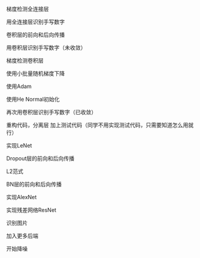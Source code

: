 梯度检测全连接层

用全连接层识别手写数字

卷积层的前向和后向传播

用卷积层识别手写数字（未收敛）

梯度检测卷积层

使用小批量随机梯度下降

使用Adam

使用He Normal初始化

再次用卷积层识别手写数字（已收敛）

重构代码，分离层
    加上测试代码（同学不用实现测试代码，只需要知道怎么用就行）

实现LeNet

Dropout层的前向和后向传播

L2范式

BN层的前向和后向传播

实现AlexNet






实现残差网络ResNet

识别图片

加入更多后端

开始降噪